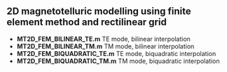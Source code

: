 ## 2D magnetotelluric modelling using finite element method and rectilinear grid

- **MT2D_FEM_BILINEAR_TE.m** TE mode, bilinear interpolation
- **MT2D_FEM_BILINEAR_TM.m** TM mode, bilinear interpolation
- **MT2D_FEM_BIQUADRATIC_TE.m** TE mode, biquadratic interpolation
- **MT2D_FEM_BIQUADRATIC_TM.m** TM mode, biquadratic interpolation

